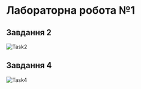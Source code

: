 # Лабораторна робота №1 #

## Завдання 2
![Task2](./screenshots/s1.jpg "Task 2")

## Завдання 4
![Task4](./screenshots/s2.jpg "Task 4")
